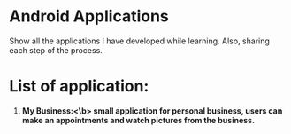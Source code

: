 # Android Applications
Show all the applications I have developed while learning.
Also, sharing each step of the process.

# List of application:
1. <b>My Business:<\b>
  small application for personal business, users can make an appointments and watch pictures from the business.
